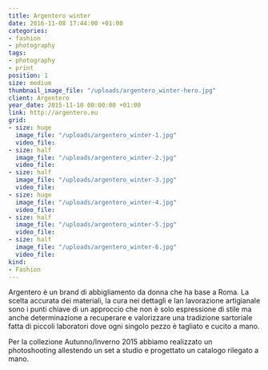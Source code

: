 ```yaml
---
title: Argentero winter
date: 2016-11-08 17:44:00 +01:00
categories:
- fashion
- photography
tags:
- photography
- print
position: 1
size: medium
thumbnail_image_file: "/uploads/argentero_winter-hero.jpg"
client: Argentero
year_date: 2015-11-10 00:00:00 +01:00
link: http://argentero.eu
grid:
- size: huge
  image_file: "/uploads/argentero_winter-1.jpg"
  video_file: 
- size: half
  image_file: "/uploads/argentero_winter-2.jpg"
  video_file: 
- size: half
  image_file: "/uploads/argentero_winter-3.jpg"
  video_file: 
- size: huge
  image_file: "/uploads/argentero_winter-4.jpg"
  video_file: 
- size: half
  image_file: "/uploads/argentero_winter-5.jpg"
  video_file: 
- size: half
  image_file: "/uploads/argentero_winter-6.jpg"
  video_file: 
kind:
- Fashion
---
```


Argentero è un brand di abbigliamento da donna che ha base a Roma.
La scelta accurata dei materiali, la cura nei dettagli e lan lavorazione artigianale sono i punti chiave di un approccio che non è solo espressione di stile ma anche determinazione a recuperare e valorizzare una tradizione sartoriale fatta di piccoli laboratori dove ogni singolo pezzo è tagliato e cucito a mano.

Per la collezione Autunno/Inverno 2015 abbiamo realizzato un photoshooting allestendo un set a studio e progettato un catalogo rilegato a mano.

